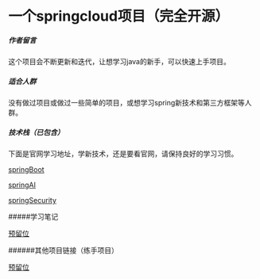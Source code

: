 # 一个springcloud项目（完全开源）

##### 作者留言

这个项目会不断更新和迭代，让想学习java的新手，可以快速上手项目。

##### 适合人群

没有做过项目或做过一些简单的项目，或想学习spring新技术和第三方框架等人群。

##### 技术栈（已包含）

下面是官网学习地址，学新技术，还是要看官网，请保持良好的学习习惯。

[springBoot](https://docs.spring.io/spring-boot/index.html)

[springAI](https://docs.spring.io/spring-ai/reference/index.html)

[springSecurity](https://docs.spring.io/spring-security/reference/index.html)


#####学习笔记

[预留位]()

######其他项目链接（练手项目）

[预留位]()





